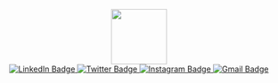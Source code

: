 <div id="header" align="center">
  <img src="https://media.giphy.com/media/M9gbBd9nbDrOTu1Mqx/giphy.gif" width="100"/>
</div>
<div class="badges" align="center">
  <a href="www.linkedin.com/in/abdul-rafay-khan-88aa0b24a" target="blank">
    <img src="https://img.shields.io/badge/Linkedin-blue?style=for-the-badge&logo=linkedin&logoColor=white" alt="LinkedIn Badge"/>
  </a>
<a href="your-twitter-URL" target="blank">
    <img src="https://img.shields.io/badge/twitter-violet?style=for-the-badge&logo=twitter&logoColor=white" alt="Twitter Badge"/>
  </a>
  <a href="https://www.instagram.com/abdul_rafay_khan_o_o/" target="blank">
    <img src="https://img.shields.io/badge/Instagram-red?style=for-the-badge&logo=instagram&logoColor=white" alt="Instagram Badge"/>
  </a>
  <a href="mailto:rafaykhan0000@gmail.com" target="blank">
    <img src="https://img.shields.io/badge/Gmail-red?style=for-the-badge&logo=Gmail&logoColor=white" alt="Gmail Badge"/>
  </a>
</div>




